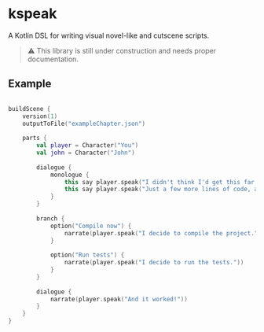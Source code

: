 # kspeak

A Kotlin DSL for writing visual novel-like and cutscene scripts.

> :warning: This library is still under construction and needs proper documentation.

## Example

```kotlin

buildScene {
    version(1)
    outputToFile("exampleChapter.json")
    
    parts {
        val player = Character("You")
        val john = Character("John")
        
        dialogue {
            monologue {
                this say player.speak("I didn't think I'd get this far.")
                this say player.speak("Just a few more lines of code, and I'll be done!")
            }
        }
        
        branch {
            option("Compile now") {
                narrate(player.speak("I decide to compile the project."))
            }
            
            option("Run tests") {
                narrate(player.speak("I decide to run the tests."))
            }
        }
        
        dialogue {
            narrate(player.speak("And it worked!"))
        }
    }
}

```